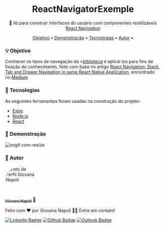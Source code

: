 <h1 align="center">
     ReactNavigatorExemple
</h1>
<p align="center">🚀 lib para construir interfaces do usuário com componentes reutilizáveis <a href="https://reactnavigation.org/docs/getting-started">React Navigation</a></p>

<p align="center">
 <a href="#bulb-sobre">Objetivo</a> •
 <a href="#movie_camera-demonstração">Demonstração</a> •
 <a href="#hammer-tecnologias">Tecnologias</a> •
 <a href="#girl-autor">Autor</a> •
</p>

### :bulb: **Objetivo**
<p>
    Conhecer os tipos de navegação da <<a href="https://reactnavigation.org/docs/getting-started">biblioteca</a> e aplicá-los para fins de fixação de conhecimento, feito com base no artigo <a href="https://medium.com/wesionary-team/react-navigation-stack-tab-and-drawer-navigation-in-same-react-native-application-16d03441021">React Navigation: Stack, Tab and Drawer Navigation in same React Native Application</a>, encontrado no <a href="https://medium.com/">Medium</a>
</p>

###  :hammer: **Tecnologias**

As seguintes ferramentas foram usadas na construção do projeto:

- [Expo](https://expo.io/)
- [Node.js](https://nodejs.org/en/)
- [React](https://pt-br.reactjs.org/)

###  :movie_camera: **Demonstração**

![ezgif com-resize](https://user-images.githubusercontent.com/32879408/89724530-9ab6f180-d9da-11ea-9299-6740472878ad.gif)

###  :girl: **Autor**
<a href="https://github.com/GiovanaNapoli">
 <img style="border-radius: 50%;" src="https://avatars2.githubusercontent.com/u/32879408?s=400&u=73c7032e45a8f93050471d12fc5d5bd8e8797251&v=4" width="100px;" alt="Foto de Perfil Giovana Napoli"/>
 <br />
 <sub><b>Giovana Napoli</b></sub></a> <a href="https://github.com/GiovanaNapoli" title="Giovana Napoli">💼</a>


Feito com ❤️ por Giovana Napoli 👋🏽 Entre em contato!

[![Linkedin Badge](https://img.shields.io/badge/-giovananapoli-blue?style=flatstyle=flat-square&logo=Linkedin&logoColor=white&link=https://www.linkedin.com/in/giovana-aparecida-napoli-da-silva/)](https://www.linkedin.com/in/giovana-aparecida-napoli-da-silva/)
[![Github Badge](https://img.shields.io/badge/-giovananapoli-000?style=flat-square&logo=Github&logoColor=white&link=https://github.com/GiovanaNapoli)](https://github.com/GiovanaNapoli)
[![Outlook Badge](https://img.shields.io/badge/-outlook-0078d4?style=flat-square&logo=microsoft-outlook&logoColor=white&link=mailto:giovana.ap.napoli@outlook.com)](mailto:giovana.ap.napoli@outlook.com)
 

